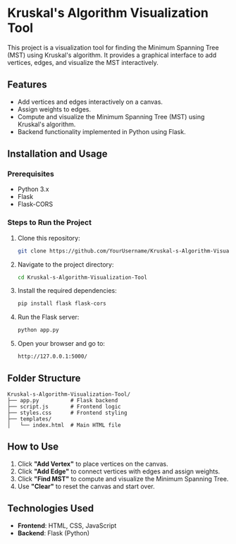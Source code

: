 # Kruskal's Algorithm Visualization Tool

This project is a visualization tool for finding the Minimum Spanning Tree (MST) using Kruskal's algorithm. It provides a graphical interface to add vertices, edges, and visualize the MST interactively.

## Features
- Add vertices and edges interactively on a canvas.
- Assign weights to edges.
- Compute and visualize the Minimum Spanning Tree (MST) using Kruskal's algorithm.
- Backend functionality implemented in Python using Flask.

## Installation and Usage

### Prerequisites
- Python 3.x
- Flask
- Flask-CORS

### Steps to Run the Project
1. Clone this repository:
   ```bash
   git clone https://github.com/YourUsername/Kruskal-s-Algorithm-Visualization-Tool.git
   ```
2. Navigate to the project directory:
   ```bash
   cd Kruskal-s-Algorithm-Visualization-Tool
   ```
3. Install the required dependencies:
   ```bash
   pip install flask flask-cors
   ```
4. Run the Flask server:
   ```bash
   python app.py
   ```
5. Open your browser and go to:
   ```
   http://127.0.0.1:5000/
   ```

## Folder Structure
```
Kruskal-s-Algorithm-Visualization-Tool/
├── app.py          # Flask backend
├── script.js       # Frontend logic
├── styles.css      # Frontend styling
├── templates/
│   └── index.html  # Main HTML file
```

## How to Use
1. Click **"Add Vertex"** to place vertices on the canvas.
2. Click **"Add Edge"** to connect vertices with edges and assign weights.
3. Click **"Find MST"** to compute and visualize the Minimum Spanning Tree.
4. Use **"Clear"** to reset the canvas and start over.

## Technologies Used
- **Frontend**: HTML, CSS, JavaScript
- **Backend**: Flask (Python)



